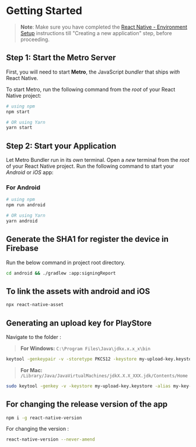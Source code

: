 # Getting Started

>**Note**: Make sure you have completed the [React Native - Environment Setup](https://reactnative.dev/docs/environment-setup) instructions till "Creating a new application" step, before proceeding.

## Step 1: Start the Metro Server

First, you will need to start **Metro**, the JavaScript _bundler_ that ships _with_ React Native.

To start Metro, run the following command from the _root_ of your React Native project:

```bash
# using npm
npm start

# OR using Yarn
yarn start
```

## Step 2: Start your Application

Let Metro Bundler run in its _own_ terminal. Open a _new_ terminal from the _root_ of your React Native project. Run the following command to start your _Android_ or _iOS_ app:

### For Android

```bash
# using npm
npm run android

# OR using Yarn
yarn android
```

## Generate the SHA1 for register the device in Firebase

Run the below command in project root directory.

```bash
cd android && ./gradlew :app:signingReport
```

## To link the assets with android and iOS

```bash
npx react-native-asset
```

## Generating an upload key for PlayStore

Navigate to the folder :

> **For Windows:** `C:\Program Files\Java\jdkx.x.x_x\bin`

```bash
keytool -genkeypair -v -storetype PKCS12 -keystore my-upload-key.keystore -alias my-key-alias -keyalg RSA -keysize 2048 -validity 10000
```
> **For Mac:** `/Library/Java/JavaVirtualMachines/jdkX.X.X_XXX.jdk/Contents/Home`

```bash
sudo keytool -genkey -v -keystore my-upload-key.keystore -alias my-key-alias -keyalg RSA -keysize 2048 -validity 10000
```

## For changing the release version of the app

```bash
npm i -g react-native-version
```

For changing the version :

```bash
react-native-version --never-amend
```